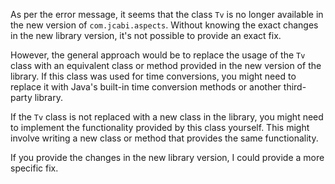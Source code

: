 As per the error message, it seems that the class `Tv` is no longer available in the new version of `com.jcabi.aspects`. Without knowing the exact changes in the new library version, it's not possible to provide an exact fix.

However, the general approach would be to replace the usage of the `Tv` class with an equivalent class or method provided in the new version of the library. If this class was used for time conversions, you might need to replace it with Java's built-in time conversion methods or another third-party library.

If the `Tv` class is not replaced with a new class in the library, you might need to implement the functionality provided by this class yourself. This might involve writing a new class or method that provides the same functionality.

If you provide the changes in the new library version, I could provide a more specific fix.